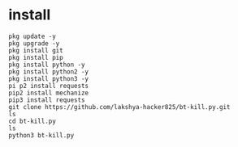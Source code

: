 # install 
    pkg update -y 
    pkg upgrade -y 
    pkg install git
    pkg install pip 
    pkg install python -y 
    pkg install python2 -y 
    pkg install python3 -y 
    pi p2 install requests 
    pip2 install mechanize
    pip3 install requests 
    git clone https://github.com/lakshya-hacker825/bt-kill.py.git
    ls
    cd bt-kill.py
    ls
    python3 bt-kill.py
